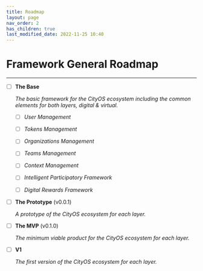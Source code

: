 ```yaml
---
title: Roadmap
layout: page
nav_order: 2
has_children: true
last_modified_date: 2022-11-25 10:40
---
```


# Framework General Roadmap

----------------

- [ ] **The Base**

    _The basic framework for the CityOS ecosystem including the common elements for both layers, digital & virtual._

    - [ ] _User Management_
    - [ ] _Tokens Management_
    - [ ] _Organizations Management_
    - [ ] _Teams Management_
    - [ ] _Context Management_
    - [ ] _Intelligent Participatory Framework_
    - [ ] _Digital Rewards Framework_



- [ ] **The Prototype** (v0.0.1)

    _A prototype of the CityOS ecosystem for each layer._


- [ ] **The MVP** (v0.1.0)

    _The minimum viable product for the CityOS ecosystem for each layer._


- [ ] **V1**
    
    _The first version of the CityOS ecosystem for each layer._
